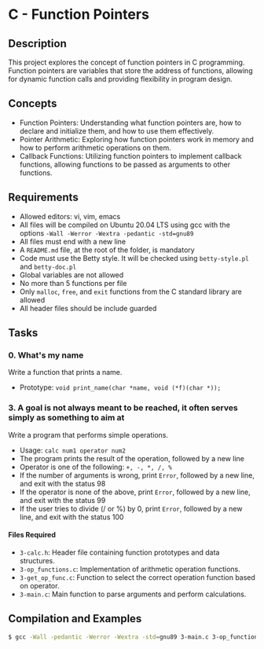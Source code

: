 # C - Function Pointers

## Description
This project explores the concept of function pointers in C programming. Function pointers are variables that store the address of functions, allowing for dynamic function calls and providing flexibility in program design.

## Concepts
- Function Pointers: Understanding what function pointers are, how to declare and initialize them, and how to use them effectively.
- Pointer Arithmetic: Exploring how function pointers work in memory and how to perform arithmetic operations on them.
- Callback Functions: Utilizing function pointers to implement callback functions, allowing functions to be passed as arguments to other functions.

## Requirements
- Allowed editors: vi, vim, emacs
- All files will be compiled on Ubuntu 20.04 LTS using gcc with the options `-Wall -Werror -Wextra -pedantic -std=gnu89`
- All files must end with a new line
- A `README.md` file, at the root of the folder, is mandatory
- Code must use the Betty style. It will be checked using `betty-style.pl` and `betty-doc.pl`
- Global variables are not allowed
- No more than 5 functions per file
- Only `malloc`, `free`, and `exit` functions from the C standard library are allowed
- All header files should be include guarded

## Tasks
### 0. What's my name
Write a function that prints a name.
- Prototype: `void print_name(char *name, void (*f)(char *));`

### 3. A goal is not always meant to be reached, it often serves simply as something to aim at
Write a program that performs simple operations.
- Usage: `calc num1 operator num2`
- The program prints the result of the operation, followed by a new line
- Operator is one of the following: `+, -, *, /, %`
- If the number of arguments is wrong, print `Error`, followed by a new line, and exit with the status 98
- If the operator is none of the above, print `Error`, followed by a new line, and exit with the status 99
- If the user tries to divide (/ or %) by 0, print `Error`, followed by a new line, and exit with the status 100

#### Files Required
- `3-calc.h`: Header file containing function prototypes and data structures.
- `3-op_functions.c`: Implementation of arithmetic operation functions.
- `3-get_op_func.c`: Function to select the correct operation function based on operator.
- `3-main.c`: Main function to parse arguments and perform calculations.

## Compilation and Examples
```bash
$ gcc -Wall -pedantic -Werror -Wextra -std=gnu89 3-main.c 3-op_functions.c 3-get_op_func.c -o calc
